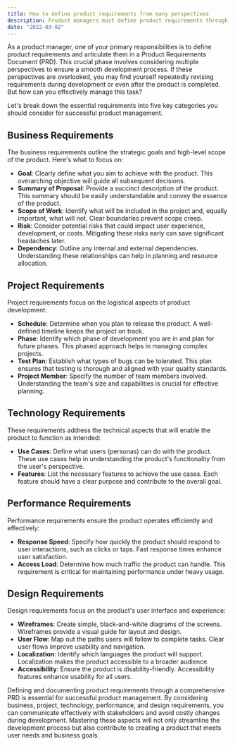```yaml
---
title: How to define product requirements from many perspectives
description: Product managers must define product requirements through PRDs, considering business, project, technology, performance, and design aspects, to ensure clear stakeholder communication and avoid repeated changes during development.
date: "2022-03-02"
---
```


As a product manager, one of your primary responsibilities is to define product requirements and articulate them in a Product Requirements Document (PRD).
This crucial phase involves considering multiple perspectives to ensure a smooth development process.
If these perspectives are overlooked, you may find yourself repeatedly revising requirements during development or even after the product is completed.
But how can you effectively manage this task?

Let's break down the essential requirements into five key categories you should consider for successful product management.

## Business Requirements

The business requirements outline the strategic goals and high-level scope of the product.
Here's what to focus on:

-   **Goal**: Clearly define what you aim to achieve with the product. This overarching objective will guide all subsequent decisions.
-   **Summary of Proposal**: Provide a succinct description of the product. This summary should be easily understandable and convey the essence of the product.
-   **Scope of Work**: Identify what will be included in the project and, equally important, what will not. Clear boundaries prevent scope creep.
-   **Risk**: Consider potential risks that could impact user experience, development, or costs. Mitigating these risks early can save significant headaches later.
-   **Dependency**: Outline any internal and external dependencies. Understanding these relationships can help in planning and resource allocation.

## Project Requirements

Project requirements focus on the logistical aspects of product development:

-   **Schedule**: Determine when you plan to release the product. A well-defined timeline keeps the project on track.
-   **Phase**: Identify which phase of development you are in and plan for future phases. This phased approach helps in managing complex projects.
-   **Test Plan**: Establish what types of bugs can be tolerated. This plan ensures that testing is thorough and aligned with your quality standards.
-   **Project Member**: Specify the number of team members involved. Understanding the team's size and capabilities is crucial for effective planning.

## Technology Requirements

These requirements address the technical aspects that will enable the product to function as intended:

-   **Use Cases**: Define what users (personas) can do with the product. These use cases help in understanding the product's functionality from the user's perspective.
-   **Features**: List the necessary features to achieve the use cases. Each feature should have a clear purpose and contribute to the overall goal.

## Performance Requirements

Performance requirements ensure the product operates efficiently and effectively:

-   **Response Speed**: Specify how quickly the product should respond to user interactions, such as clicks or taps. Fast response times enhance user satisfaction.
-   **Access Load**: Determine how much traffic the product can handle. This requirement is critical for maintaining performance under heavy usage.

## Design Requirements

Design requirements focus on the product's user interface and experience:

-   **Wireframes**: Create simple, black-and-white diagrams of the screens. Wireframes provide a visual guide for layout and design.
-   **User Flow**: Map out the paths users will follow to complete tasks. Clear user flows improve usability and navigation.
-   **Localization**: Identify which languages the product will support. Localization makes the product accessible to a broader audience.
-   **Accessibility**: Ensure the product is disability-friendly. Accessibility features enhance usability for all users.

Defining and documenting product requirements through a comprehensive PRD is essential for successful product management.
By considering business, project, technology, performance, and design requirements, you can communicate effectively with stakeholders and avoid costly changes during development.
Mastering these aspects will not only streamline the development process but also contribute to creating a product that meets user needs and business goals.
